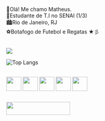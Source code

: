 <html>
  
👋Olá! Me chamo Matheus.</br>
🏫Estudante de T.I no SENAI (1/3)</br>
🏙️Rio de Janeiro, RJ</br>
⚽Botafogo de Futebol e Regatas ★彡</br>

##


  <div>
      <picture>
        <source
          srcset="https://github-readme-stats.vercel.app/api?username=matheusnicacio1507&show_icons=true&theme=tokyonight"
          media="(prefers-color-scheme: dark)"
        />
        <source
          srcset="https://github-readme-stats.vercel.app/api?username=matheusnicacio1507&show_icons=true"
          media="(prefers-color-scheme: light), (prefers-color-scheme: no-preference)"
        />
        <img src="https://github-readme-stats.vercel.app/api?username=matheusnicacio1507&show_icons=true" />
      </picture>
  </div>

  ![Top Langs](https://github-readme-stats.vercel.app/api/top-langs/?username=matheusnicacio1507&layout=compact) 
  
##
  
  <div style = "display: inline_block">
    <img align= "center" height="38" width="40" src="https://cdn.jsdelivr.net/gh/devicons/devicon/icons/python/python-original.svg" />
    <img align= "center" height="38" width="40" src="https://cdn.jsdelivr.net/gh/devicons/devicon/icons/html5/html5-original.svg" />
    <img align= "center" height="38" width="40" src="https://cdn.jsdelivr.net/gh/devicons/devicon/icons/css3/css3-original.svg" />
    <img align= "center" height="38" width="40" src="https://cdn.jsdelivr.net/gh/devicons/devicon/icons/git/git-original.svg" />
    <img align= "center" height="38" width="40" src="https://cdn.jsdelivr.net/gh/devicons/devicon/icons/github/github-original.svg" />
  </div>
  
##

  <div>
    <a href="https://www.linkedin.com/in/matheus-santos-nicacio/" target = "_blank" /> <img align= "center" height="35" width="170"   src="https://img.shields.io/badge/LinkedIn-0077B5?style=for-the-badge&logo=linkedin&logoColor=white" target = "_blank"/>
  </div>
</html>
